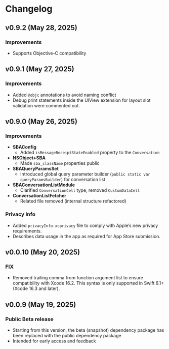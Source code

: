 # Changelog

## v0.9.2 (May 28, 2025)
### Improvements
- Supports Objective-C compatibility

## v0.9.1 (May 27, 2025)
### Improvements
- Added `@objc` annotations to avoid naming conflict
- Debug print statements inside the UIView extension for layout slot validation were commented out.

## v0.9.0 (May 26, 2025)
### Improvements
- **SBAConfig**
  - Added `isMessageReceiptStateEnabled` property to the `Conversation`
- **NSObject+SBA**
  - Made `sba_className` properties public
- **SBAQueryParamsSet**
  - Introduced global query parameter builder (`public static var queryParamsBuilder`) for conversation list
- **SBAConversationListModule**
  - Clarified `ConversationCell` type, removed `CustomDataCell`
- **ConversationListFetcher**
  - Related file removed (internal structure refactored)

### Privacy Info
- Added `privacyInfo.xcprivacy` file to comply with Apple’s new privacy requirements.
- Describes data usage in the app as required for App Store submission.

## v0.0.10 (May 20, 2025)

### FIX
- Removed trailing comma from function argument list to ensure compatibility with Xcode 16.2. This syntax is only supported in Swift 6.1+ (Xcode 16.3 and later).

## v0.0.9 (May 19, 2025)

### Public Beta release
- Starting from this version, the beta (snapshot) dependency package has been replaced with the public dependency package
- Intended for early access and feedback
